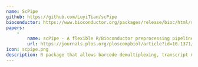 ```yaml
---
name: ScPipe
github: https://github.com/LuyiTian/scPipe
bioconductor: https://www.bioconductor.org/packages/release/bioc/html/scPipe.html
papers:
    - 
        name: scPipe - A flexible R/Bioconductor preprocessing pipeline for single-cell RNA-sequencing data
        url: https://journals.plos.org/ploscompbiol/article?id=10.1371/journal.pcbi.1006361
icon: scpipe.png
description: R package that allows barcode demultiplexing, transcript mapping and quality control of raw sequencing data
---
```

